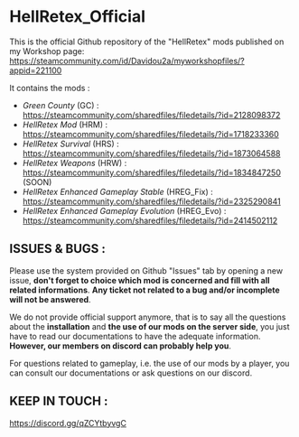 # HellRetex_Official

This is the official Github repository of the "HellRetex" mods published on my Workshop page: https://steamcommunity.com/id/Davidou2a/myworkshopfiles/?appid=221100

It contains the mods :
- *Green County* (GC) : https://steamcommunity.com/sharedfiles/filedetails/?id=2128098372
- *HellRetex Mod* (HRM) : https://steamcommunity.com/sharedfiles/filedetails/?id=1718233360
- *HellRetex Survival* (HRS) : https://steamcommunity.com/sharedfiles/filedetails/?id=1873064588
- *HellRetex Weapons* (HRW) : https://steamcommunity.com/sharedfiles/filedetails/?id=1834847250 (SOON)
- *HellRetex Enhanced Gameplay Stable* (HREG_Fix) : https://steamcommunity.com/sharedfiles/filedetails/?id=2325290841
- *HellRetex Enhanced Gameplay Evolution* (HREG_Evo) : https://steamcommunity.com/sharedfiles/filedetails/?id=2414502112
 
## ISSUES & BUGS :
Please use the system provided on Github "Issues" tab by opening a new issue, **don't forget to choice which mod is concerned and fill with all related informations**.
**Any ticket not related to a bug and/or incomplete will not be answered**.

We do not provide official support anymore, that is to say all the questions about the __installation__ and __the use of our mods on the server side__, you just have to read our documentations to have the adequate information. **However, our members on discord can probably help you**.

For questions related to gameplay, i.e. the use of our mods by a player, you can consult our documentations or ask questions on our discord.

## KEEP IN TOUCH : 
https://discord.gg/qZCYtbyvgC
